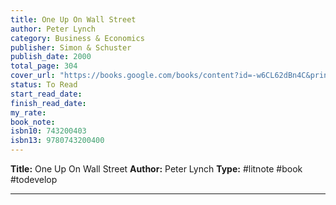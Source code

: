 ```yaml
---
title: One Up On Wall Street
author: Peter Lynch
category: Business & Economics
publisher: Simon & Schuster
publish_date: 2000
total_page: 304
cover_url: "https://books.google.com/books/content?id=-w6CL62dBn4C&printsec=frontcover&img=1&zoom=1&source=gbs_api"
status: To Read
start_read_date: 
finish_read_date: 
my_rate: 
book_note: 
isbn10: 743200403
isbn13: 9780743200400
---
```

**Title:** One Up On Wall Street
**Author:** Peter Lynch
**Type:** #litnote #book #todevelop 

---